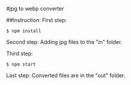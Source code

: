 #jpg to webp converter

##Instruction:
First step:

```
$ npm install
```

Second step:
Adding jpg files to the "in" folder.

Third step:

```
$ npm start
```

Last step:
Converted files are in the "out" folder.
